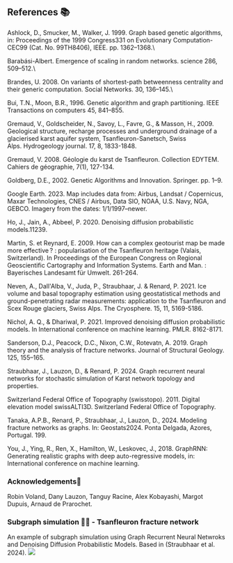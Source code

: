 
## References 📚

Ashlock, D., Smucker, M., Walker, J. 1999. Graph based genetic algorithms, in: Proceedings of the 1999 Congress331 on Evolutionary Computation-CEC99 (Cat. No. 99TH8406), IEEE. pp. 1362–1368.\  

Barabási-Albert. Emergence of scaling in random networks. science 286, 509–512.\

Brandes, U. 2008. On variants of shortest-path betweenness centrality and their generic computation. Social Networks. 30, 136–145.\

Bui, T.N., Moon, B.R., 1996. Genetic algorithm and graph partitioning. IEEE Transactions on computers 45, 841–855.

Gremaud, V., Goldscheider, N., Savoy, L., Favre, G., & Masson, H., 2009. Geological structure, recharge processes and underground drainage of a glacierised karst aquifer system, 	Tsanfleuron-Sanetsch, Swiss Alps. Hydrogeology journal. 17, 8, 1833-1848.

Gremaud, V. 2008. Géologie du karst de Tsanfleuron. Collection EDYTEM. Cahiers de géographie, 7(1), 127-134.

Goldberg, D.E., 2002. Genetic Algorithms and Innovation. Springer. pp. 1–9.

Google Earth. 2023. Map includes data from: Airbus, Landsat / Copernicus, Maxar Technologies, CNES / Airbus, Data SIO, NOAA, U.S. Navy, NGA, GEBCO. Imagery from the dates: 1/1/1997–newer.

Ho, J., Jain, A., Abbeel, P. 2020. Denoising diffusion probabilistic models.11239.

Martin, S. et Reynard, E. 2009. How can a complex geotourist map be made more effective ? : popularisation of the Tsanfleuron heritage (Valais, Switzerland). In Proceedings of the European Congress on Regional Geoscientific Cartography and Information Systems. Earth and Man. : Bayerisches Landesamt für Umwelt. 261-264.

Neven, A., Dall'Alba, V., Juda, P., Straubhaar, J. & Renard, P. 2021. Ice volume and basal topography estimation using geostatistical methods and ground-penetrating radar measurements: application to the Tsanfleuron and Scex Rouge glaciers, Swiss Alps. The Cryosphere. 15, 11, 5169-5186.

Nichol, A. Q., & Dhariwal, P. 2021. Improved denoising diffusion probabilistic models. In International conference on machine learning. PMLR. 8162-8171.

Sanderson, D.J., Peacock, D.C., Nixon, C.W., Rotevatn, A. 2019. Graph theory and the analysis of fracture networks. Journal of Structural Geology. 125, 155–165.

Straubhaar, J., Lauzon, D., & Renard, P. 2024. Graph recurrent neural networks for stochastic simulation of Karst network topology and properties.

Switzerland Federal Office of Topography (swisstopo). 2011. Digital elevation model swissALTI3D. Switzerland Federal Office of Topography.

Tanaka, A.P.B., Renard, P., Straubhaar, J., Lauzon, D., 2024. Modeling fracture networks as graphs. In: Geostats2024. Ponta Delgada, Azores, Portugal. 199.

You, J., Ying, R., Ren, X., Hamilton, W., Leskovec, J., 2018. GraphRNN: Generating realistic graphs with deep auto-regressive models, in: International conference on machine learning.


### Acknowledgements🙏

Robin Voland, Dany Lauzon, Tanguy Racine, Alex Kobayashi, Margot Dupuis, Arnaud de Prarochet.


### Subgraph simulation 👩‍💻 - Tsanfleuron fracture network

An example of subgraph simulation using Graph Recurrent Neural Netwroks and Denoising Diffusion Probabilistic Models. Based in (Straubhaar et al. 2024).
![](https://github.com/anapaulabtanaka/anapaulabtanaka.github.io/assets/img/anim_2D.gif)

